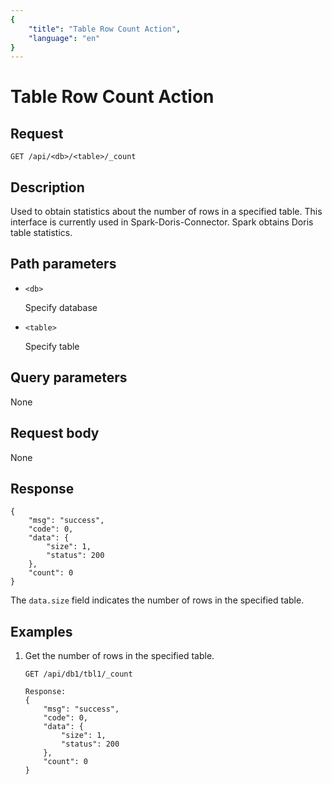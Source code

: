 ```yaml
---
{
    "title": "Table Row Count Action",
    "language": "en"
}
---
```


# Table Row Count Action

## Request

`GET /api/<db>/<table>/_count`

## Description

Used to obtain statistics about the number of rows in a specified table. This interface is currently used in Spark-Doris-Connector. Spark obtains Doris table statistics.
    
## Path parameters

* `<db>`

    Specify database

* `<table>`

    Specify table

## Query parameters

None

## Request body

None

## Response

```
{
	"msg": "success",
	"code": 0,
	"data": {
		"size": 1,
		"status": 200
	},
	"count": 0
}
```

The `data.size` field indicates the number of rows in the specified table.
    
## Examples

1. Get the number of rows in the specified table.

    ```
    GET /api/db1/tbl1/_count
    
    Response:
    {
    	"msg": "success",
    	"code": 0,
    	"data": {
    		"size": 1,
    		"status": 200
    	},
    	"count": 0
    }
    ```
